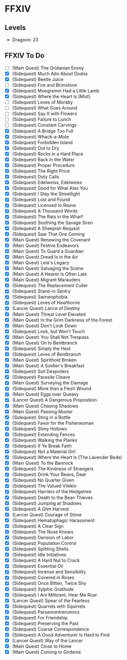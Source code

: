 # FFXIV

## Levels

- Dragoon: 23

## FFXIV To Do

- [ ] (Main Quest) The Gridanian Envoy
- [x] (Sidequest) Much Ado About Dodos
- [x] (Sidequest) Beetle Juice
- [ ] (Sidequest) Fire and Brimstone
- [x] (Sidequest) Moegramm Had a Little Lamb
- [x] (Sidequest) Where the Heart Is (Mist)
- [ ] (Sidequest) Leves of Moraby
- [ ] (Sidequest) What Goes Around
- [ ] (Sidequest) Say It with Flowers
- [ ] (Sidequest) Failure to Lunch
- [ ] (Sidequest) Constant Carvings
- [x] (Sidequest) A Bridge Too Full
- [x] (Sidequest) Whack-a-Mole
- [x] (Sidequest) Forbidden Island
- [x] (Sidequest) Out to Dry
- [x] (Sidequest) Rocks in a Hard Place
- [x] (Sidequest) Back in the Water
- [x] (Sidequest) Proper Procedure
- [x] (Sidequest) The Right Price
- [x] (Sidequest) Duty Calls
- [x] (Sidequest) Edelweiss, Edelweiss
- [x] (Sidequest) Good for What Ales You
- [x] (Sidequest) I Stay the Streetlight
- [x] (Sidequest) Lost and Found
- [x] (Sidequest) Licensed to Reave
- [x] (Sidequest) A Thousand Words
- [x] (Sidequest) The Rats in the Wharf
- [x] (Sidequest) Soothing the Savage Siren
- [x] (Sidequest) A Sheepish Request
- [x] (Sidequest) Saw That One Coming
- [x] (Main Quest) Renewing the Covenant
- [x] (Main Quest) Festive Endeavors
- [x] (Main Quest) To Guard a Guardian
- [x] (Main Quest) Dread Is in the Air
- [x] (Main Quest) Leia's Legacy
- [x] (Main Quest) Salvaging the Scene
- [x] (Main Quest) A Hearer Is Often Late
- [x] (Main Quest) Migrant Marauders
- [x] (Sidequest) The Replacement Culler
- [x] (Sidequest) Stand-in Sentry
- [x] (Sidequest) Swineophobia
- [x] (Sidequest) Leves of Hawthorne
- [x] (Lancer Quest) Lance of Destiny
- [x] (Main Quest) Threat Level Elevated
- [x] (Main Quest) In the Grim Darkness of the Forest
- [x] (Main Quest) Don't Look Down
- [x] (Sidequest) Look, but Won't Touch
- [x] (Main Quest) You Shall Not Trespass
- [x] (Main Quest) On to Bentbranch
- [x] (Sidequest) Simply the Hest
- [x] (Sidequest) Leves of Bentbranch
- [x] (Main Quest) Spirithold Broken
- [x] (Main Quest) A Soldier's Breakfast
- [x] (Sidequest) Soil Despoilers
- [x] (Sidequest) Parasite Cleave
- [x] (Main Quest) Surveying the Damage
- [x] (Sidequest) More than a Flesh Wound
- [x] (Main Quest) Eggs over Queasy
- [x] (Lancer Quest) A Dangerous Proposition
- [x] (Main Quest) Chasing Shadows
- [x] (Main Quest) Passing Muster
- [x] (Sidequest) Sting in a Bottle
- [x] (Sidequest) Favor for the Fisherwoman
- [x] (Sidequest) Slimy Hollows
- [x] (Sidequest) Extending Fences
- [x] (Sidequest) Walking the Planks
- [x] (Sidequest) If Ye Break Faith
- [x] (Sidequest) Not a Material Girl
- [x] (Sidequest) Where the Heart Is (The Lavender Beds)
- [x] (Main Quest) To the Bannock
- [x] (Sidequest) The Kindness of Strangers
- [x] (Sidequest) Drink Your Beans, Dear
- [x] (Sidequest) No Quarter Given
- [x] (Sidequest) The Valued Vilekin
- [x] (Sidequest) Harriers of the Hedgetree
- [x] (Sidequest) Death to the Bean Thieves
- [x] (Sidequest) Jumping at Shadows
- [x] (Sidequest) A Glim Harvest
- [x] (Lancer Quest) Courage of Stone
- [x] (Sidequest) Hematophagic Harassment
- [x] (Sidequest) A Clear Sign
- [x] (Sidequest) The Nose Knows
- [x] (Sidequest) Derision of Labor
- [x] (Sidequest) Population Control
- [x] (Sidequest) Splitting Shells
- [x] (Sidequest) Idle Initiatives
- [x] (Sidequest) A Hard Nut to Crack
- [x] (Sidequest) Essential Oil
- [x] (Sidequest) Incense and Sensibility
- [x] (Sidequest) Covered in Roses
- [x] (Sidequest) Once Bitten, Twice Shy
- [x] (Sidequest) Sylphic Gratitude
- [x] (Sidequest) I Am Millicent, Hear Me Roar
- [x] (Lancer Quest) Spear of the Fearless
- [x] (Sidequest) Quarrels with Squirrels
- [x] (Sidequest) Parsemontrenomics
- [x] (Sidequest) For Friendship
- [x] (Sidequest) Preserving the Past
- [x] (Sidequest) Coarse Correspondence
- [x] (Sidequest) A Good Adventurer Is Hard to Find
- [x] (Lancer Quest) Way of the Lancer
- [x] (Main Quest) Close to Home
- [x] (Main Quest) Coming to Gridania
